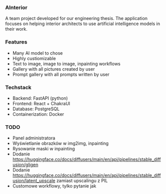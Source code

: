 ### AInterior
A team project developed for our engineering thesis. The application focuses on helping
interior architects to use artificial intelligence models in their work.

### Features
- Many AI model to chose
- Highly custiomizable
- Text to image, image to image, inpainting workflows
- Gallery with all pictures created by user
- Prompt gallery with all prompts written by user

### Techstack
- Backend: FastAPI (python)
- Frontend: React + ChakraUI
- Database: PostgreSQL
- Containerization: Docker

### TODO
- Panel administratora
- Wyświetlanie obrazków w img2img, inpainting
- Rysowanie maski w inpainting
- Dodanie https://huggingface.co/docs/diffusers/main/en/api/pipelines/stable_diffusion/gligen
- Dodanie https://huggingface.co/docs/diffusers/main/en/api/pipelines/stable_diffusion/latent_upscale zamiast upscalingu z PIL
- Customowe workflowy, tylko pytanie jak
